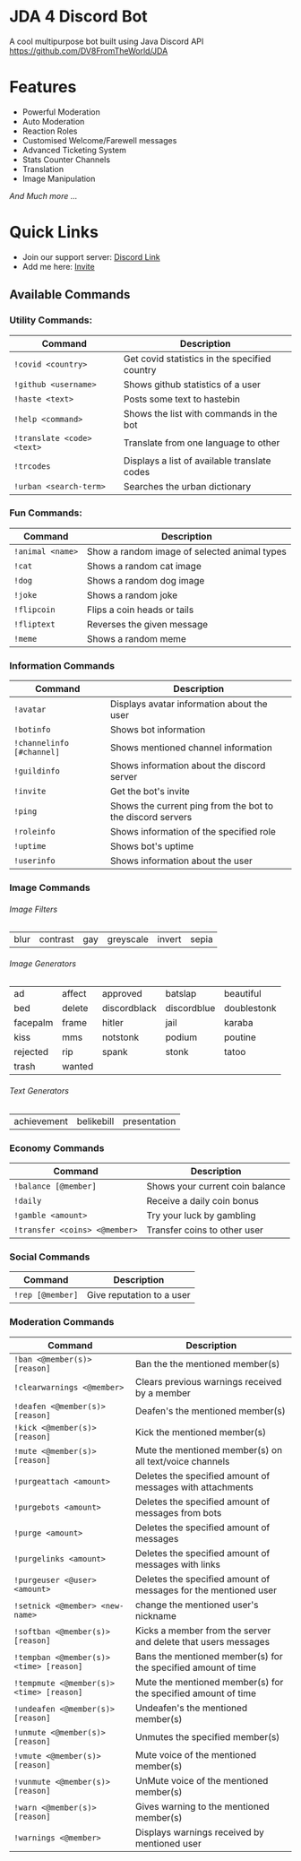 # JDA 4 Discord Bot
A cool multipurpose bot built using Java Discord API https://github.com/DV8FromTheWorld/JDA

# Features
- Powerful Moderation
- Auto Moderation
- Reaction Roles
- Customised Welcome/Farewell messages
- Advanced Ticketing System
- Stats Counter Channels
- Translation
- Image Manipulation <br>

_And Much more ..._

# Quick Links
- Join our support server: [Discord Link](https://discord.gg/nggZxPN)
- Add me here: [Invite](https://discord.com/oauth2/authorize?scope=bot&client_id=752922609733337190&permissions=8)

## Available Commands
### Utility Commands:
Command | Description
------------ | -------------
`!covid <country>` | Get covid statistics in the specified country
`!github <username>` | Shows github statistics of a user
`!haste <text>` | Posts some text to hastebin
`!help <command>` | Shows the list with commands in the bot
`!translate <code> <text>` | Translate from one language to other
`!trcodes` | Displays a list of available translate codes
`!urban <search-term>` | Searches the urban dictionary

### Fun Commands:
Command | Description
------------ | -------------
`!animal <name>` | Show a random image of selected animal types
`!cat` | Shows a random cat image
`!dog` | Shows a random dog image
`!joke` | Shows a random joke
`!flipcoin` | Flips a coin heads or tails
`!fliptext` | Reverses the given message
`!meme` | Shows a random meme

### Information Commands
Command | Description
------------ | -------------
`!avatar` | Displays avatar information about the user
`!botinfo` | Shows bot information
`!channelinfo [#channel]` | Shows mentioned channel information
`!guildinfo` | Shows information about the discord server
`!invite` | Get the bot's invite
`!ping` | Shows the current ping from the bot to the discord servers
`!roleinfo` | Shows information of the specified role
`!uptime` | Shows bot's uptime
`!userinfo` | Shows information about the user

### Image Commands
###### Image Filters
<table>
   <tr>
      <td>blur</td>
      <td>contrast</td>
      <td>gay</td>
      <td>greyscale</td>
      <td>invert</td>
      <td>sepia</td>
   </tr>
</table>

###### Image Generators
<table>
   <tr>
      <td>ad</td>
      <td>affect</td>
      <td>approved</td>
      <td>batslap</td>
      <td>beautiful</td>
   </tr>
   <tr>
      <td>bed</td>
      <td>delete</td>
      <td>discordblack</td>
      <td>discordblue</td>
      <td>doublestonk</td>
   </tr>
   <tr>
      <td>facepalm</td>
      <td>frame</td>
      <td>hitler</td>
      <td>jail</td>
      <td>karaba</td>
   </tr>
   <tr>
      <td>kiss</td>
      <td>mms</td>
      <td>notstonk</td>
      <td>podium</td>
      <td>poutine</td>
   </tr>
   <tr>
      <td>rejected</td>
      <td>rip</td>
      <td>spank</td>
      <td>stonk</td>
      <td>tatoo</td>
   </tr>
   <tr>
      <td>trash</td>
      <td>wanted</td>
   </tr>
</table>

###### Text Generators
<table>
   <tr>
      <td>achievement</td>
      <td>belikebill</td>
      <td>presentation</td>
   </tr>
</table>

### Economy Commands

Command | Description
------------ | -------------
`!balance [@member]` | Shows your current coin balance
`!daily` | Receive a daily coin bonus
`!gamble <amount>` | Try your luck by gambling
`!transfer <coins> <@member>` | Transfer coins to other user

### Social Commands

Command | Description
------------ | -------------
`!rep [@member]` | Give reputation to a user

### Moderation Commands

Command | Description
------------ | -------------
`!ban <@member(s)> [reason]` | Ban the the mentioned member(s)
`!clearwarnings <@member>` | Clears previous warnings received by a member
`!deafen <@member(s)> [reason]` | Deafen's the mentioned member(s)
`!kick <@member(s)> [reason]` | Kick the mentioned member(s)
`!mute <@member(s)> [reason]` | Mute the mentioned member(s) on all text/voice channels
`!purgeattach <amount>` | Deletes the specified amount of messages with attachments
`!purgebots <amount>` | Deletes the specified amount of messages from bots
`!purge <amount>` | Deletes the specified amount of messages
`!purgelinks <amount>` | Deletes the specified amount of messages with links
`!purgeuser <@user> <amount>` | Deletes the specified amount of messages for the mentioned user
`!setnick <@member> <new-name>`| change the mentioned user's nickname
`!softban <@member(s)> [reason]` | Kicks a member from the server and delete that users messages
`!tempban <@member(s)> <time> [reason]` | Bans the mentioned member(s) for the specified amount of time
`!tempmute <@member(s)> <time> [reason]` | Mute the mentioned member(s) for the specified amount of time
`!undeafen <@member(s)> [reason]` | Undeafen's the mentioned member(s)
`!unmute <@member(s)> [reason]` | Unmutes the specified member(s)
`!vmute <@member(s)> [reason]` | Mute voice of the mentioned member(s)
`!vunmute <@member(s)> [reason]` | UnMute voice of the mentioned member(s)
`!warn <@member(s)> [reason]` | Gives warning to the mentioned member(s)
`!warnings <@member>` | Displays warnings received by mentioned user
